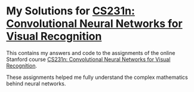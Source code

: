 # My Solutions for [CS231n: Convolutional Neural Networks for Visual Recognition](http://cs231n.stanford.edu/2017/)

This contains my answers and code to the assignments of the online Stanford course [CS231n: Convolutional Neural Networks for Visual Recognition](http://cs231n.stanford.edu/2017/).

These assignments helped me fully understand the complex mathematics behind neural networks. 
